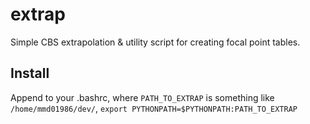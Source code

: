 # extrap
Simple CBS extrapolation &amp; utility script for creating focal point tables.

## Install
Append to your .bashrc, where `PATH_TO_EXTRAP` is something like `/home/mmd01986/dev/`,
```export PYTHONPATH=$PYTHONPATH:PATH_TO_EXTRAP```
